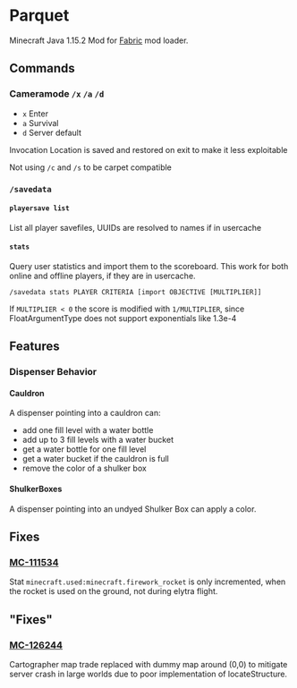 # Parquet

Minecraft Java 1.15.2 Mod for [Fabric](https://fabricmc.net/) mod loader.

## Commands

### Cameramode `/x` `/a` `/d`

* `x` Enter
* `a` Survival
* `d` Server default
	
Invocation Location is saved and restored on exit to make it less exploitable

Not using `/c` and `/s` to be carpet compatible

### `/savedata`

#### `playersave list`

List all player savefiles, UUIDs are resolved to names if in usercache

#### `stats`

Query user statistics and import them to the scoreboard. This work for both online and offline players, if they are in usercache. 

`/savedata stats PLAYER CRITERIA [import OBJECTIVE [MULTIPLIER]]`

If `MULTIPLIER < 0` the score is modified with `1/MULTIPLIER`, since FloatArgumentType does not support exponentials like 1.3e-4

## Features

### Dispenser Behavior

#### Cauldron
A dispenser pointing into a cauldron can:

* add one fill level with a water bottle
* add up to 3 fill levels with a water bucket
* get a water bottle for one fill level
* get a water bucket if the cauldron is full
* remove the color of a shulker box

#### ShulkerBoxes

A dispenser pointing into an undyed Shulker Box can apply a color.

## Fixes

### [MC-111534](https://bugs.mojang.com/browse/MC-111534)

Stat `minecraft.used:minecraft.firework_rocket` is only incremented, when the rocket is used on the ground, not during elytra flight.

## "Fixes"

### [MC-126244](https://bugs.mojang.com/browse/MC-126244)

Cartographer map trade replaced with dummy map around (0,0) to mitigate server crash in large worlds due to poor implementation of locateStructure.
